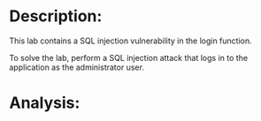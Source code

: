 # Description:

This lab contains a SQL injection vulnerability in the login function.

To solve the lab, perform a SQL injection attack that logs in to the application as the administrator user. 

# Analysis: